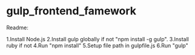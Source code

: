 # gulp_frontend_famework

Readme:

1.Install Node.js
2.Install gulp globally if not "npm install -g gulp".
3.Install ruby if not
4.Run "npm install"
5.Setup file path in gulpfile.js
6.Run "gulp"